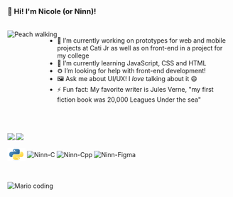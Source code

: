 ###  🍄 Hi! I'm Nicole (or Ninn)!

<div style="display: inline_block"><br>
    <img height="220" align="left" alt="Peach walking" src="https://i.pinimg.com/originals/10/dc/ca/10dcca08311afe9f3c7d2e3ec31cbca2.gif"/>
</div>

- 🔭 I’m currently working on prototypes for web and mobile projects at Cati Jr as well as on front-end in a project for my college
- 🌱 I’m currently learning JavaScript, CSS and HTML
- ⚙️ I’m looking for help with front-end development!
- 🖼️ Ask me about UI/UX! I *love* talking about it 😄
- ⚡ Fun fact: My favorite writer is Jules Verne, "my first fiction book was 20,000 Leagues Under the sea"

<br>
<br>
<br>


<a href="https://github.com/Ninn-up/github-readme-stats">
  <img height=120 align="center" src="https://github-readme-stats.vercel.app/api?username=Ninn-up&theme=calm&show_icons=true"/>
<img height=120 align="center" src="https://github-readme-stats.vercel.app/api/top-langs/?username=Ninn-up&theme=calm&layout=compact"/>
</a>


<div style="display: inline_block"><br>
  <img align="center" alt="Ninn-Python" height="30" width="40" src="https://raw.githubusercontent.com/devicons/devicon/master/icons/python/python-original.svg">
  <img align="center" alt="Ninn-C" height="30" width="40" src="https://cdn.jsdelivr.net/gh/devicons/devicon/icons/c/c-original.svg" />
  <img align="center" alt="Ninn-Cpp" height="30" width="40" src="https://cdn.jsdelivr.net/gh/devicons/devicon@latest/icons/cplusplus/cplusplus-original.svg" />
  <img align="center" alt="Ninn-Figma" height="30" width="40" src="https://cdn.jsdelivr.net/gh/devicons/devicon/icons/figma/figma-original.svg" />
          
</div>

##


<div style="display: inline_block"><br>
  <img alt="Mario coding" src="https://images-wixmp-ed30a86b8c4ca887773594c2.wixmp.com/f/c83c004e-1370-4756-88e5-4071de797088/dfredg5-0a60e875-646e-4d6c-bb91-73086f012808.gif?token=eyJ0eXAiOiJKV1QiLCJhbGciOiJIUzI1NiJ9.eyJzdWIiOiJ1cm46YXBwOjdlMGQxODg5ODIyNjQzNzNhNWYwZDQxNWVhMGQyNmUwIiwiaXNzIjoidXJuOmFwcDo3ZTBkMTg4OTgyMjY0MzczYTVmMGQ0MTVlYTBkMjZlMCIsIm9iaiI6W1t7InBhdGgiOiJcL2ZcL2M4M2MwMDRlLTEzNzAtNDc1Ni04OGU1LTQwNzFkZTc5NzA4OFwvZGZyZWRnNS0wYTYwZTg3NS02NDZlLTRkNmMtYmI5MS03MzA4NmYwMTI4MDguZ2lmIn1dXSwiYXVkIjpbInVybjpzZXJ2aWNlOmZpbGUuZG93bmxvYWQiXX0.LGN_eGL7dT0xRj4oRbyRRVay-pHbyiXHru7YoVPcRro"/>  
</div>

